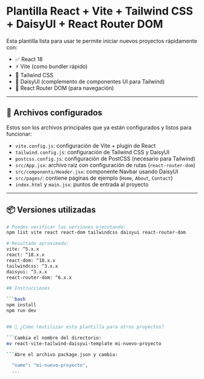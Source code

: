 # Plantilla React + Vite + Tailwind CSS + DaisyUI + React Router DOM

Esta plantilla lista para usar te permite iniciar nuevos proyectos rápidamente con:

- ✅ React 18
- ⚡ Vite (como bundler rápido)
- 🎨 Tailwind CSS
- 🌼 DaisyUI (complemento de componentes UI para Tailwind)
- 🚦 React Router DOM (para navegación)
  
---

## 🔧 Archivos configurados

Estos son los archivos principales que ya están configurados y listos para funcionar:

- `vite.config.js`: configuración de Vite + plugin de React
- `tailwind.config.js`: configuración de Tailwind CSS y DaisyUI
- `postcss.config.js`: configuración de PostCSS (necesario para Tailwind)
- `src/App.jsx`: archivo raíz con configuración de rutas (`react-router-dom`)
- `src/components/Header.jsx`: componente Navbar usando DaisyUI
- `src/pages/`: contiene páginas de ejemplo (`Home`, `About`, `Contact`)
- `index.html` y `main.jsx`: puntos de entrada al proyecto

---

## 📦 Versiones utilizadas

```bash
# Puedes verificar las versiones ejecutando:
npm list vite react react-dom tailwindcss daisyui react-router-dom

# Resultado aproximado:
vite: ^5.x.x
react: ^18.x.x
react-dom: ^18.x.x
tailwindcss: ^3.x.x
daisyui: ^3.x.x
react-router-dom: ^6.x.x

## Instrucciones

```bash
npm install
npm run dev


## 🚀 ¿Cómo reutilizar esta plantilla para otros proyectos?

```Cambia el nombre del directorio:
mv react-vite-tailwind-daisyui-template mi-nuevo-proyecto

```Abre el archivo package.json y cambia:

  "name": "mi-nuevo-proyecto",
  ...
